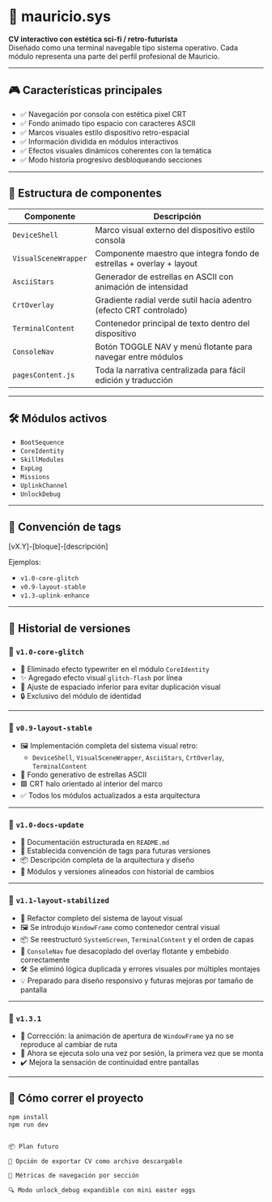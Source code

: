 # 🧠 mauricio.sys

**CV interactivo con estética sci-fi / retro-futurista**  
Diseñado como una terminal navegable tipo sistema operativo. Cada módulo representa una parte del perfil profesional de Mauricio.

---

## 🎮 Características principales

- ✅ Navegación por consola con estética pixel CRT
- ✅ Fondo animado tipo espacio con caracteres ASCII
- ✅ Marcos visuales estilo dispositivo retro-espacial
- ✅ Información dividida en módulos interactivos
- ✅ Efectos visuales dinámicos coherentes con la temática
- ✅ Modo historia progresivo desbloqueando secciones

---

## 🧱 Estructura de componentes

| Componente            | Descripción                                                                 |
|------------------------|------------------------------------------------------------------------------|
| `DeviceShell`          | Marco visual externo del dispositivo estilo consola                         |
| `VisualSceneWrapper`   | Componente maestro que integra fondo de estrellas + overlay + layout        |
| `AsciiStars`           | Generador de estrellas en ASCII con animación de intensidad                 |
| `CrtOverlay`           | Gradiente radial verde sutil hacia adentro (efecto CRT controlado)          |
| `TerminalContent`      | Contenedor principal de texto dentro del dispositivo                        |
| `ConsoleNav`           | Botón TOGGLE NAV y menú flotante para navegar entre módulos                 |
| `pagesContent.js`      | Toda la narrativa centralizada para fácil edición y traducción              |

---

## 🛠 Módulos activos

- `BootSequence`
- `CoreIdentity`
- `SkillModules`
- `ExpLog`
- `Missions`
- `UplinkChannel`
- `UnlockDebug`

---

## 🧪 Convención de tags

[vX.Y]-[bloque]-[descripción]

Ejemplos:

- `v1.0-core-glitch`
- `v0.9-layout-stable`
- `v1.3-uplink-enhance`

---

## 📜 Historial de versiones

### 🔖 `v1.0-core-glitch`
- 🧠 Eliminado efecto typewriter en el módulo `CoreIdentity`
- ✨ Agregado efecto visual `glitch-flash` por línea
- 📏 Ajuste de espaciado inferior para evitar duplicación visual
- 🔒 Exclusivo del módulo de identidad

---

### 🔖 `v0.9-layout-stable`
- 🖼 Implementación completa del sistema visual retro:
  - `DeviceShell`, `VisualSceneWrapper`, `AsciiStars`, `CrtOverlay`, `TerminalContent`
- 🌌 Fondo generativo de estrellas ASCII
- 🟩 CRT halo orientado al interior del marco
- ✅ Todos los módulos actualizados a esta arquitectura

---

### 🔖 `v1.0-docs-update`
- 📝 Documentación estructurada en `README.md`
- 📌 Establecida convención de tags para futuras versiones
- 📦 Descripción completa de la arquitectura y diseño
- 🔁 Módulos y versiones alineados con historial de cambios

---

### 🔖 `v1.1-layout-stabilized`

- 🧱 Refactor completo del sistema de layout visual
- 🖼 Se introdujo `WindowFrame` como contenedor central visual
- 📦 Se reestructuró `SystemScreen`, `TerminalContent` y el orden de capas
- 🧩 `ConsoleNav` fue desacoplado del overlay flotante y embebido correctamente
- 🛠 Se eliminó lógica duplicada y errores visuales por múltiples montajes
- 💡 Preparado para diseño responsivo y futuras mejoras por tamaño de pantalla

---

### 🔖 `v1.3.1`

- 🐛 Corrección: la animación de apertura de `WindowFrame` ya no se reproduce al cambiar de ruta
- 🎯 Ahora se ejecuta solo una vez por sesión, la primera vez que se monta
- ✔️ Mejora la sensación de continuidad entre pantallas

---

## 🚀 Cómo correr el proyecto

```bash
npm install
npm run dev


📦 Plan futuro

💾 Opción de exportar CV como archivo descargable

🧩 Métricas de navegación por sección

🔍 Modo unlock_debug expandible con mini easter eggs
